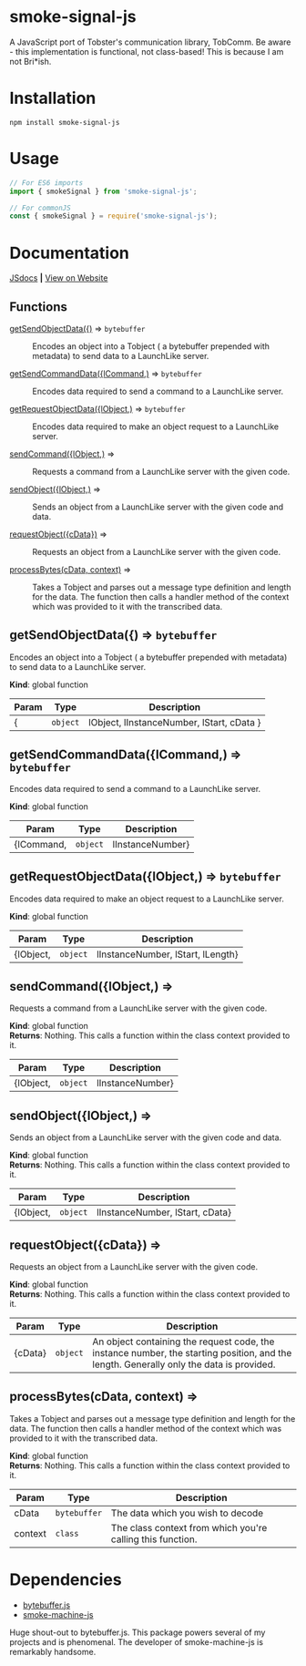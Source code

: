 # smoke-signal-js

A JavaScript port of Tobster's communication library, TobComm. Be aware - this implementation is functional, not class-based! This is because I am not Bri\*ish.

# Installation

`npm install smoke-signal-js`

# Usage

```js
// For ES6 imports
import { smokeSignal } from 'smoke-signal-js';

// For commonJS
const { smokeSignal } = require('smoke-signal-js');
```

# Documentation

[JSdocs](#) **|** [View on Website](https://owenrossikeen.com/docs/smoke-signal-js)

## Functions

<dl>
<dt><a href="#getSendObjectData">getSendObjectData({)</a> ⇒ <code>bytebuffer</code></dt>
<dd><p>Encodes an object into a Tobject ( a bytebuffer prepended with metadata) to send data to a LaunchLike server.</p>
</dd>
<dt><a href="#getSendCommandData">getSendCommandData({lCommand,)</a> ⇒ <code>bytebuffer</code></dt>
<dd><p>Encodes data required to send a command to a LaunchLike server.</p>
</dd>
<dt><a href="#getRequestObjectData">getRequestObjectData({lObject,)</a> ⇒ <code>bytebuffer</code></dt>
<dd><p>Encodes data required to make an object request to a LaunchLike server.</p>
</dd>
<dt><a href="#sendCommand">sendCommand({lObject,)</a> ⇒</dt>
<dd><p>Requests a command from a LaunchLike server with the given code.</p>
</dd>
<dt><a href="#sendObject">sendObject({lObject,)</a> ⇒</dt>
<dd><p>Sends an object from a LaunchLike server with the given code and data.</p>
</dd>
<dt><a href="#requestObject">requestObject({cData})</a> ⇒</dt>
<dd><p>Requests an object from a LaunchLike server with the given code.</p>
</dd>
<dt><a href="#processBytes">processBytes(cData, context)</a> ⇒</dt>
<dd><p>Takes a Tobject and parses out a message type definition and length for the data.
The function then calls a handler method of the context which was provided to it with the transcribed data.</p>
</dd>
</dl>

<a name="getSendObjectData"></a>

## getSendObjectData({) ⇒ <code>bytebuffer</code>

Encodes an object into a Tobject ( a bytebuffer prepended with metadata) to send data to a LaunchLike server.

**Kind**: global function

| Param | Type                | Description                               |
| ----- | ------------------- | ----------------------------------------- |
| {     | <code>object</code> | lObject, lInstanceNumber, lStart, cData } |

<a name="getSendCommandData"></a>

## getSendCommandData({lCommand,) ⇒ <code>bytebuffer</code>

Encodes data required to send a command to a LaunchLike server.

**Kind**: global function

| Param      | Type                | Description      |
| ---------- | ------------------- | ---------------- |
| {lCommand, | <code>object</code> | lInstanceNumber} |

<a name="getRequestObjectData"></a>

## getRequestObjectData({lObject,) ⇒ <code>bytebuffer</code>

Encodes data required to make an object request to a LaunchLike server.

**Kind**: global function

| Param     | Type                | Description                       |
| --------- | ------------------- | --------------------------------- |
| {lObject, | <code>object</code> | lInstanceNumber, lStart, lLength} |

<a name="sendCommand"></a>

## sendCommand({lObject,) ⇒

Requests a command from a LaunchLike server with the given code.

**Kind**: global function  
**Returns**: Nothing. This calls a function within the class context provided to it.

| Param     | Type                | Description      |
| --------- | ------------------- | ---------------- |
| {lObject, | <code>object</code> | lInstanceNumber} |

<a name="sendObject"></a>

## sendObject({lObject,) ⇒

Sends an object from a LaunchLike server with the given code and data.

**Kind**: global function  
**Returns**: Nothing. This calls a function within the class context provided to it.

| Param     | Type                | Description                     |
| --------- | ------------------- | ------------------------------- |
| {lObject, | <code>object</code> | lInstanceNumber, lStart, cData} |

<a name="requestObject"></a>

## requestObject({cData}) ⇒

Requests an object from a LaunchLike server with the given code.

**Kind**: global function  
**Returns**: Nothing. This calls a function within the class context provided to it.

| Param   | Type                | Description                                                                                                                             |
| ------- | ------------------- | --------------------------------------------------------------------------------------------------------------------------------------- |
| {cData} | <code>object</code> | An object containing the request code, the instance number, the starting position, and the length. Generally only the data is provided. |

<a name="processBytes"></a>

## processBytes(cData, context) ⇒

Takes a Tobject and parses out a message type definition and length for the data.
The function then calls a handler method of the context which was provided to it with the transcribed data.

**Kind**: global function  
**Returns**: Nothing. This calls a function within the class context provided to it.

| Param   | Type                    | Description                                                |
| ------- | ----------------------- | ---------------------------------------------------------- |
| cData   | <code>bytebuffer</code> | The data which you wish to decode                          |
| context | <code>class</code>      | The class context from which you're calling this function. |

# Dependencies

- [bytebuffer.js](https://www.npmjs.com/package/bytebuffer)
- [smoke-machine-js](https://www.npmjs.com/package/smoke-machine-js)

Huge shout-out to bytebuffer.js. This package powers several of my projects and is phenomenal. The developer of smoke-machine-js is remarkably handsome.
